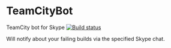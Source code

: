 TeamCityBot
===========

TeamCity bot for Skype [![Build status](https://ci.appveyor.com/api/projects/status/71sa261s12acsarg?svg=true)](https://ci.appveyor.com/project/y-gagar1n/teamcitybot)

Will notify about your failing builds via the specified Skype chat.
